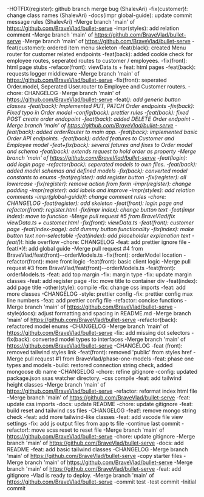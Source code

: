-HOTFIX(register): github branch merge bug (ShalevAri)
-fix(customer)!: change class names (ShalevAri)
-docs(impr global-guide): update commit message rules (ShalevAri)
-Merge branch 'main' of https://github.com/BraveVlad/bullet-serve
-impr(styles): add relation comment
-Merge branch 'main' of https://github.com/BraveVlad/bullet-serve
-Merge branch 'main' of https://github.com/BraveVlad/bullet-serve
-feat(customer): ordered item menu skeleton
-feat(black): created Menu router for customer related endpoints
-feat(back): added cookie check for employee routes, seperated routes to customer / employees.
-fix(front): html page stubs
-refacor(front): viewData.ts + feat: html pages
-feat(back): requests logger middleware
-Merge branch 'main' of https://github.com/BraveVlad/bullet-serve
-fix(front): seperated Order.model, Seperated User.router to Employee and Customer routers.
-chore: CHANGELOG
-Merge branch 'main' of https://github.com/BraveVlad/bullet-serve
-feat(*): add generic button classes
-feat(back): Implemented PUT, PATCH Order endpoints
-fix(back): Fixed typo in Order model
-config(back): prettier rules
-feat(back): fixed POST create order endopoint
-feat(back): added DELETE Order endpoint
-Merge branch 'main' of https://github.com/BraveVlad/bullet-serve
-feat(back): added orderRouter to main app.
-feat(back): implemented basic Order API endpoints.
-feat(back): added features to Customer and Employee model
-feat+fix(back): several fatures and fixes to Order model and schema
-feat(back): extends request to hold order as property
-Merge branch 'main' of https://github.com/BraveVlad/bullet-serve
-feat(login): add login page
-refactor(back): seperated models to own files.
-feat(back): added model schemas and defined models
-fix(back): converted model constants to enums
-feat(register): add register button
-fix(register): all lowercase
-fix(register): remove action from form
-impr(register): change padding
-impr(register): add labels and improve
-impr(styles): add relation comments
-impr(global-guide)!: change comment rules
-chore: CHANGELOG
-feat(register): add skeleton
-feat(front): login page and refactor(front): register.html
-fix(impr index): change button text
-feat(impr index): move to function
-Merge pull request #5 from BraveVlad/fix viewData.ts + customer.html
-fix(front): viewData.ts
-feat(front): customer page
-feat(index-page): add dummy button functionality
-fix(index): make button text non-selectable
-feat(index): add placeholder explanation text
-feat(*)!: hide overflow
-chore: CHANGELOG
-feat: add prettier ignore file
-feat(*)!: add global guide
-Merge pull request #4 from BraveVlad/feat(front)--orderModels.ts
-fix(front): orderModel location
-refactor(front): more front logic
-feat(front): basic client logic
-Merge pull request #3 from BraveVlad/feat(front)--orderModels.ts
-feat(front): orderModels.ts
-feat: add top margin
-fix: margin type
-fix: update margin classes
-feat: add register page
-fix: move title to container div
-feat(index): add page title
-other(style): compile
-fix: change css imports
-feat: add more classes
-CHANGELOG
-style: prettier config
-fix: prettier config max line numbers
-feat: add prettier config file
-refactor: concise functions
-Merge branch 'main' of https://github.com/BraveVlad/bullet-serve
-style(docs): adjust formatting and spacing in README.md
-Merge branch 'main' of https://github.com/BraveVlad/bullet-serve
-refactor(back): refactored model enums
-CHANGELOG
-Merge branch 'main' of https://github.com/BraveVlad/bullet-serve
-fix: add missing dot selectors
-fix(back): converted model types to interfaces
-Merge branch 'main' of https://github.com/BraveVlad/bullet-serve
-CHANGELOG
-feat (front): removed tailwind styles link
-feat(front): removed 'public' from styles href
-Merge pull request #1 from BraveVlad/phase-one-models
-feat: phase one types and models
-build: restored connection string check, added mongoose db name
-CHANGELOG
-chore: refine gitignore
-config: updated package.json ssas watcher directory.
-css compile
-feat: add tailwind height classes
-Merge branch 'main' of https://github.com/BraveVlad/bullet-serve
-refactor: reformat index html file
-Merge branch 'main' of https://github.com/BraveVlad/bullet-serve
-feat: update css imports
-docs: update README
-chore: update gitignore
-feat: build reset and tailwind css files
-CHANGELOG
-feat!: remove mongo string check
-feat: add more tailwind-like classes
-feat: add vscode file view settings
-fix: add js output files from app ts file
-continue last commit
-refactor!: move scss reset to reset file
-Merge branch 'main' of https://github.com/BraveVlad/bullet-serve
-chore: update gitignore
-Merge branch 'main' of https://github.com/BraveVlad/bullet-serve
-docs: add README
-feat: add basic tailwind classes
-CHANGELOG
-Merge branch 'main' of https://github.com/BraveVlad/bullet-serve
-copy starter files
-Merge branch 'main' of https://github.com/BraveVlad/bullet-serve
-Merge branch 'main' of https://github.com/BraveVlad/bullet-serve
-feat: add gitignore
-Vlad is ready to deploy.
-Merge branch 'main' of https://github.com/BraveVlad/bullet-serve
-commit test
-test commit
-Initial commit
